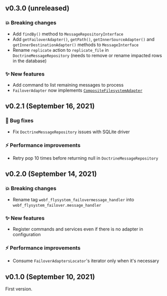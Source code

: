## v0.3.0 (unreleased)

### 💥 Breaking changes

  * Add `findBy()` method to `MessageRepositoryInterface`
  * Add `getFailoverAdapter()`, `getPath()`, `getInnerSourceAdapter()` and `getInnerDestinationAdapter()` methods to `MessageInterface`
  * Rename `replicate` action to `replicate_file` in `DoctrineMessageRepository` (needs to remove or rename impacted rows in the database)

### ✨ New features

  * Add command to list remaining messages to process
  * `FailoverAdapter` now implements [`CompositeFilesystemAdapter`](https://github.com/webalternatif/flysystem-composite/blob/v0.1.0/src/CompositeFilesystemAdapter.php)

## v0.2.1 (September 16, 2021)

### 🐛 Bug fixes

  * Fix `DoctrineMessageRepository` issues with SQLite driver

### ⚡ Performance improvements

  * Retry pop 10 times before returning null in `DoctrineMessageRepository`

## v0.2.0 (September 14, 2021)

### 💥 Breaking changes

  * Rename tag `webf_flysystem_failovermessage_handler` into `webf_flysystem_failover.message_handler`

### ✨ New features

  * Register commands and services even if there is no adapter in configuration

### ⚡ Performance improvements

  * Consume `FailoverAdaptersLocator`'s iterator only when it's necessary

## v0.1.0 (September 10, 2021)

First version.
